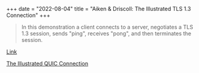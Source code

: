 +++
date = "2022-08-04"
title = "Aiken & Driscoll: The Illustrated TLS 1.3 Connection"
+++

> In this demonstration a client connects to a server, negotiates a TLS 1.3 session, sends "ping", receives "pong", and then terminates the session.

[Link](https://tls13.xargs.org)

[The Illustrated QUIC Connection](https://quic.xargs.org)
